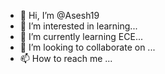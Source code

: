- 👋 Hi, I’m @Asesh19
- 👀 I’m interested in learning...
- 🌱 I’m currently learning ECE...
- 💞️ I’m looking to collaborate on ...
- 📫 How to reach me ...

<!---
Asesh19/Asesh19 is a ✨ special ✨ repository because its `README.md` (this file) appears on your GitHub profile.
You can click the Preview link to take a look at your changes.
--->
